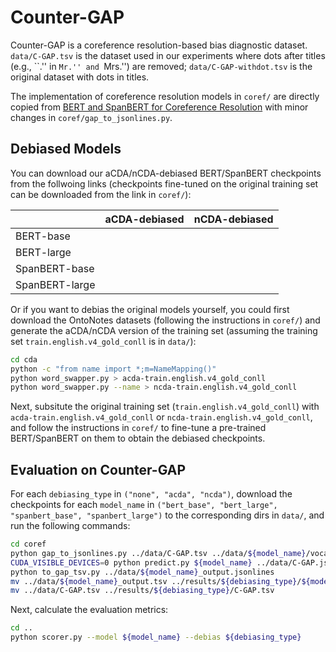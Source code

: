 # Counter-GAP

Counter-GAP is a coreference resolution-based bias diagnostic dataset. `data/C-GAP.tsv` is the dataset used in our experiments where dots after titles (e.g., \`\`.'' in ``Mr.'' and ``Mrs.'') are removed; `data/C-GAP-withdot.tsv` is the original dataset with dots in titles.

The implementation of coreference resolution models in `coref/` are directly copied from [BERT and SpanBERT for Coreference Resolution](https://github.com/mandarjoshi90/coref) with minor changes in `coref/gap_to_jsonlines.py`.

## Debiased Models
You can download our aCDA/nCDA-debiased BERT/SpanBERT checkpoints from the follwoing links (checkpoints fine-tuned on the original training set can be downloaded from the link in `coref/`):

|                | aCDA-debiased | nCDA-debiased |
| -------------  |:-------------:| -------------:|
| BERT-base      |               |               |
| BERT-large     |               |               |              
| SpanBERT-base  |               |               |
| SpanBERT-large |               |               |

Or if you want to debias the original models yourself, you could first download the OntoNotes datasets (following the instructions in `coref/`) and
generate the aCDA/nCDA version of the training set (assuming the training set `train.english.v4_gold_conll` is in `data/`): 
```bash
cd cda
python -c "from name import *;m=NameMapping()"
python word_swapper.py > acda-train.english.v4_gold_conll
python word_swapper.py --name > ncda-train.english.v4_gold_conll
```
Next, subsitute the original training set (`train.english.v4_gold_conll`) with `acda-train.english.v4_gold_conll` or `ncda-train.english.v4_gold_conll`, and follow the instructions in `coref/` to fine-tune a pre-trained BERT/SpanBERT on them to obtain the debiased checkpoints.  

## Evaluation on Counter-GAP
For each `debiasing_type` in `("none", "acda", "ncda")`, download the checkpoints for each `model_name` in `("bert_base", "bert_large", "spanbert_base", "spanbert_large")` to the corresponding dirs in `data/`, and run the following commands:
```bash
cd coref
python gap_to_jsonlines.py ../data/C-GAP.tsv ../data/${model_name}/vocab.txt
CUDA_VISIBLE_DEVICES=0 python predict.py ${model_name} ../data/C-GAP.jsonlines ../data/${model_name}_output.jsonlines
python to_gap_tsv.py ../data/${model_name}_output.jsonlines
mv ../data/${model_name}_output.tsv ../results/${debiasing_type}/${model_name}_output.tsv
mv ../data/C-GAP.tsv ../results/${debiasing_type}/C-GAP.tsv
```
Next, calculate the evaluation metrics:
```bash
cd ..
python scorer.py --model ${model_name} --debias ${debiasing_type}
```

